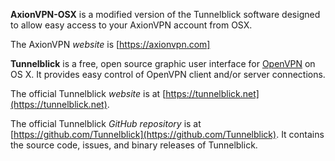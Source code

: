 **AxionVPN-OSX** is a modified version of the Tunnelblick software designed to allow
easy access to your AxionVPN account from OSX.

The AxionVPN *website* is [https://axionvpn.com]


**Tunnelblick** is a free, open source graphic user interface for [OpenVPN](https://openvpn.net/index.php/open-source.html) on OS X. It provides easy control of OpenVPN client and/or server connections.

The official Tunnelblick *website* is at [https://tunnelblick.net](https://tunnelblick.net).

The official Tunnelblick *GitHub repository* is at [https://github.com/Tunnelblick](https://github.com/Tunnelblick). It contains the source code, issues, and binary releases of Tunnelblick.

